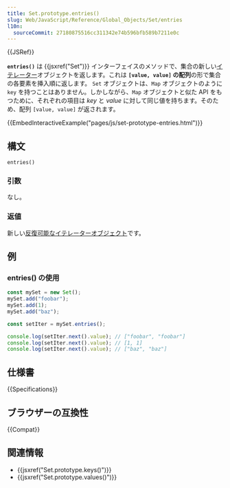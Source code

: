```yaml
---
title: Set.prototype.entries()
slug: Web/JavaScript/Reference/Global_Objects/Set/entries
l10n:
  sourceCommit: 27180875516cc311342e74b596bfb589b7211e0c
---
```


{{JSRef}}

**`entries()`** は {{jsxref("Set")}} インターフェイスのメソッドで、集合の新しい[イテレーター](/ja/docs/Web/JavaScript/Reference/Global_Objects/Iterator)オブジェクトを返します。これは **`[value, value]` の配列**の形で集合の各要素を挿入順に返します。 `Set` オブジェクトは、`Map` オブジェクトのように `key` を持つことはありません。しかしながら、`Map` オブジェクトと似た API をもつために、それぞれの項目は _key_ と _value_ に対して同じ値を持ちます。そのため、配列 `[value, value]` が返されます。

{{EmbedInteractiveExample("pages/js/set-prototype-entries.html")}}

## 構文

```js-nolint
entries()
```

### 引数

なし。

### 返値

新しい[反復可能なイテレーターオブジェクト](/ja/docs/Web/JavaScript/Reference/Global_Objects/Iterator)です。

## 例

### entries() の使用

```js
const mySet = new Set();
mySet.add("foobar");
mySet.add(1);
mySet.add("baz");

const setIter = mySet.entries();

console.log(setIter.next().value); // ["foobar", "foobar"]
console.log(setIter.next().value); // [1, 1]
console.log(setIter.next().value); // ["baz", "baz"]
```

## 仕様書

{{Specifications}}

## ブラウザーの互換性

{{Compat}}

## 関連情報

- {{jsxref("Set.prototype.keys()")}}
- {{jsxref("Set.prototype.values()")}}
